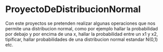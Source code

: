 # ProyectoDeDistribucionNormal
Con este proyectos se pretenden realizar algunas operaciones que nos permite una distribucion normal, como por ejemplo hallar la probabilidad por debajo y por encima de una x, hallar la probabilidad entre un x1 y x2, tipificar, hallar probabilidades de una distribucion normal estandar N(0,1) etc.
